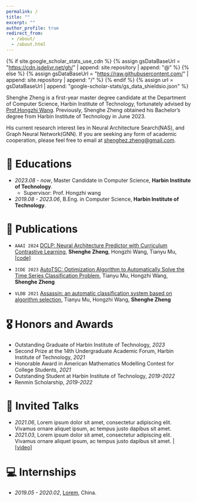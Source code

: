 ```yaml
---
permalink: /
title: ""
excerpt: ""
author_profile: true
redirect_from: 
  - /about/
  - /about.html
---
```


{% if site.google_scholar_stats_use_cdn %}
{% assign gsDataBaseUrl = "https://cdn.jsdelivr.net/gh/" | append: site.repository | append: "@" %}
{% else %}
{% assign gsDataBaseUrl = "https://raw.githubusercontent.com/" | append: site.repository | append: "/" %}
{% endif %}
{% assign url = gsDataBaseUrl | append: "google-scholar-stats/gs_data_shieldsio.json" %}

<span class='anchor' id='about-me'></span>

Shenghe Zheng is a first-year master degree candidate at the Department of Computer Science, Harbin Institute of Technology, fortunately advised by [Prof.Hongzhi Wang]( http://homepage.hit.edu.cn/wang). Previously, Shenghe Zheng obtained his Bachelor’s degree from Harbin Institute of Technology in June 2023.

His current research interest lies in Neural Architecture Search(NAS), and Graph Neural Network(GNN). If you are seeking any form of academic cooperation, please feel free to email at [shenghez.zheng@gmail.com](shenghez.zheng@gmail.com).

# 📖 Educations
- *2023.08 - now*, Master Candidate in Computer Science, **Harbin Institute of Technology**.
  - Supervisor: Prof. Hongzhi wang
- *2019.08 - 2023.06*, B.Eng. in Computer Science, **Harbin Institute of Technology**.

# 📝 Publications 
- ``AAAI 2024`` [DCLP: Neural Architecture Predictor with Curriculum Contrastive Learning](https://arxiv.org/abs/2302.13020), **Shenghe Zheng**, Hongzhi Wang, Tianyu Mu, [\[code\]](https://github.com/Zhengsh123/DCLP)

- ``ICDE 2023`` [AutoTSC: Optimization Algorithm to Automatically Solve the Time Series Classification Problem](https://ieeexplore.ieee.org/document/9643158), Tianyu Mu, Hongzhi Wang, **Shenghe Zheng** 

- ``VLDB 2021`` [Assassin: an automatic classification system based on algorithm selection](https://dl.acm.org/doi/abs/10.14778/3476311.3476336), Tianyu Mu, Hongzhi Wang, **Shenghe Zheng** 

# 🎖 Honors and Awards
- Outstanding Graduate of Harbin Institute of Technology, *2023*
- Second Prize at the 14th Undergraduate Academic Forum, Harbin Institute of Technology, *2021*
- Honorable Award in American Mathematics Modelling Contest for College Students, *2021*
- Outstanding Student at Harbin Institute of Technology, *2019-2022*
- Renmin Scholarship, *2019-2022*

# 💬 Invited Talks
- *2021.06*, Lorem ipsum dolor sit amet, consectetur adipiscing elit. Vivamus ornare aliquet ipsum, ac tempus justo dapibus sit amet. 
- *2021.03*, Lorem ipsum dolor sit amet, consectetur adipiscing elit. Vivamus ornare aliquet ipsum, ac tempus justo dapibus sit amet.  \| [\[video\]](https://github.com/)

# 💻 Internships
- *2019.05 - 2020.02*, [Lorem](https://github.com/), China.
